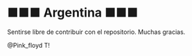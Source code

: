 ■■■ Argentina ■■■
=============

Sentirse libre de contribuir con el repositorio.
Muchas gracias.

@Pink_floyd T!
